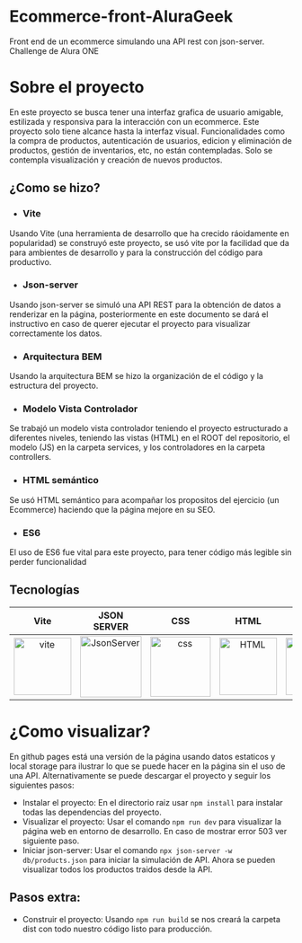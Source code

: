 # Ecommerce-front-AluraGeek
Front end de un ecommerce simulando una API rest con json-server. Challenge de Alura ONE
# Sobre el proyecto
En este proyecto se busca tener una interfaz grafica de usuario amigable, estilizada y responsiva para la interacción con un ecommerce. Este proyecto solo tiene alcance
hasta la interfaz visual. Funcionalidades como la compra de productos, autenticación de usuarios, edicion y eliminación de productos, gestión de inventarios, etc, no 
están contempladas. Solo se contempla visualización y creación de nuevos productos.
## ¿Como se hizo?
- ### Vite
Usando Vite (una herramienta de desarrollo que ha crecido ráoidamente en popularidad) se construyó este proyecto, se usó vite por la facilidad que da 
para ambientes de desarrollo y para la construcción del código para productivo.
- ### Json-server
Usando json-server se simuló una API REST para la obtención de datos a renderizar en la página, posteriormente en este documento se dará el instructivo en caso
de querer ejecutar el proyecto para visualizar correctamente los datos.
- ### Arquitectura BEM
Usando la arquitectura BEM se hizo la organización de el código y la estructura del proyecto.
- ### Modelo Vista Controlador
Se trabajó un modelo vista controlador teniendo el proyecto estructurado a diferentes niveles, teniendo las vistas (HTML) en el ROOT del repositorio, 
el modelo (JS) en la carpeta services, y los controladores en la carpeta controllers.
- ### HTML semántico
Se usó HTML semántico para acompañar los propositos del ejercicio (un Ecommerce) haciendo que la página mejore en su SEO.
- ### ES6
El uso de ES6 fue vital para este proyecto, para tener código más legible sin perder funcionalidad
## Tecnologías

Vite             |   JSON SERVER |   CSS  |   HTML |   ES6    
:-------------------------:|:-------------------------:|:-------------------------:|:-------------------------:|:-------------------------:
<img width="102" alt="vite" src="https://user-images.githubusercontent.com/63006483/224161734-42ccd681-a37c-4024-90af-374fac887cfb.png">  |  <img width="109" alt="JsonServer" src="https://user-images.githubusercontent.com/63006483/224162260-41dbdb79-f929-40d4-b664-daa3f20388a2.png">  |  <img width="107" alt="css" src="https://user-images.githubusercontent.com/63006483/224161943-696ff54f-e8fb-4502-aa9f-02244f08b4cf.png">  |  <img width="102" alt="HTML" src="https://encrypted-tbn0.gstatic.com/images?q=tbn:ANd9GcQpngGRjYX1ca7qAADU3K6eGLj7ShQE3L2otdzfryl_Y9Ht2QRoQKYQbsXd36XIxMbYOw0&usqp=CAU">  |  <img width="102" alt="ES6" src="https://www.howtogeek.com/wp-content/uploads/csit/2019/07/9608c9ff.png?height=200p&trim=2,2,2,2&crop=16:9">  

# ¿Como visualizar?
En github pages está una versión de la página usando datos estaticos y local storage para ilustrar lo que se puede hacer en la página sin el uso de una API.
Alternativamente se puede descargar el proyecto y seguir los siguientes pasos:
- Instalar el proyecto: En el directorio raiz usar ```npm install``` para instalar todas las dependencias del proyecto.
- Visualizar el proyecto: Usar el comando ```npm run dev``` para visualizar la página web en entorno de desarrollo. En caso de mostrar error 503 ver siguiente paso.
- Iniciar json-server: Usar el comando ```npx json-server -w db/products.json``` para iniciar la simulación de API. Ahora se pueden visualizar todos los productos traidos desde la API.

## Pasos extra:
- Construir el proyecto: Usando ```npm run build``` se nos creará la carpeta dist con todo nuestro código listo para producción.

